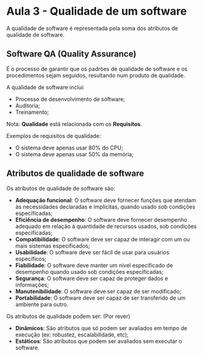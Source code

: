 # Aula 3 - Qualidade de um software
A qualidade de software é representada pela soma dos atributos de qualidade de software. 

## Software QA (Quality Assurance)
É o processo de garantir que os padrões de qualidade de software e os procedimentos sejam seguidos, resultando num produto de qualidade.

A qualidade de software inclui:
 - Processo de desenvolvimento de software;
 - Auditoria;
 - Treinamento;

Nota: **Qualidade** está relacionada com os **Requisitos**.

Exemplos de requisitos de qualidade:
- O sistema deve apenas usar 80% do CPU;
- O sistema deve apenas usar 50% da memória;

## Atributos de qualidade de software
Os atributos de qualidade de software são:
 - **Adequação funcional**: O software deve fornecer funções que atendam às necessidades declaradas e implícitas, quando usado sob condições especificadas;
 - **Eficiência de desempenho**: O software deve fornecer desempenho adequado em relação à quantidade de recursos usados, sob condições especificadas;
 - **Compatibilidade**: O software deve ser capaz de interagir com um ou mais sistemas especificados;
 - **Usabilidade**: O software deve ser fácil de usar para usuários específicos;
 - **Fiabilidade**: O software deve manter um nível especificado de desempenho quando usado sob condições especificadas;
 - **Segurança**: O software deve ser capaz de proteger dados e informações;
 - **Manutenibilidade**: O software deve ser capaz de ser modificado;
 - **Portabilidade**: O software deve ser capaz de ser transferido de um ambiente para outro.

Os atributos de qualidade podem ser: (Por rever)
 - **Dinâmicos**: São atributos que só podem ser avaliados em tempo de execução (ex: robustez, escalabilidade, etc);
 - **Estáticos**: São atributos que podem ser avaliados sem executar o software.